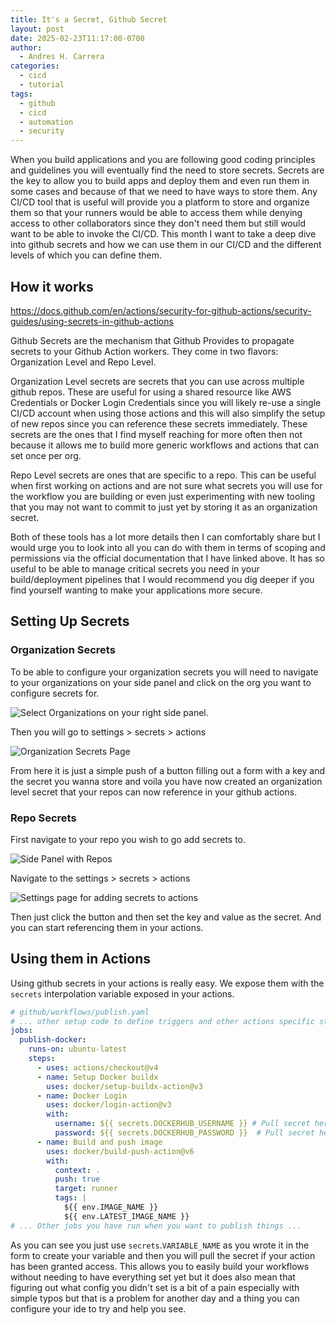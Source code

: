 ```yaml
---
title: It's a Secret, Github Secret
layout: post
date: 2025-02-23T11:17:00-0700
author:
  - Andres H. Carrera
categories:
  - cicd
  - tutorial
tags:
  - github
  - cicd
  - automation
  - security
---
```

When you build applications and you are following good coding principles and guidelines you will eventually find the need to store secrets. Secrets are the key to allow you to build apps and deploy them and even run them in some cases and because of that we need to have ways to store them. Any CI/CD tool that is useful will provide you a platform to store and organize them so that your runners would be able to access them while denying access to other collaborators since they don't need them but still would want to be able to invoke the CI/CD. This month I want to take a deep dive into github secrets and how we can use them in our CI/CD and the different levels of which you can define them.

## How it works

<https://docs.github.com/en/actions/security-for-github-actions/security-guides/using-secrets-in-github-actions>

Github Secrets are the mechanism that Github Provides to propagate secrets to your Github Action workers. They come in two flavors: Organization Level and Repo Level. 

Organization Level secrets are secrets that you can use across multiple github repos. These are useful for using a shared resource like AWS Credentials or Docker Login Credentials since you will likely re-use a single CI/CD account when using those actions and this will also simplify the setup of new repos since you can reference these secrets immediately. These secrets are the ones that I find myself reaching for more often then not because it allows me to build more generic workflows and actions that can set once per org.

Repo Level secrets are ones that are specific to a repo. This can be useful when first working on actions and are not sure what secrets you will use for the workflow you are building or even just experimenting with new tooling that you may not want to commit to just yet by storing it as an organization secret.

Both of these tools has a lot more details then I can comfortably share but I would urge you to look into all you can do with them in terms of scoping and permissions via the official documentation that I have linked above. It has so useful to be able to manage critical secrets you need in your build/deployment pipelines that I would recommend you dig deeper if you find yourself wanting to make your applications more secure. 

## Setting Up Secrets

### Organization Secrets

To be able to configure your organization secrets you will need to navigate to your organizations on your side panel and click on the org you want to configure secrets for.

![Select Organizations on your right side panel.](/images/uploads/screenshot-2025-02-23-083246.png "Navigate to organization Page")

Then you will go to settings > secrets > actions

![Organization Secrets Page](/images/uploads/screenshot-2025-02-23-103520.png "Organization Secrets Page")

From here it is just a simple push of a button filling out a form with a key and the secret you wanna store and voila you have now created an organization level secret that your repos can now reference in your github actions. 

### Repo Secrets

First navigate to your repo you wish to go add secrets to.

![Side Panel with Repos](/images/uploads/screenshot-2025-02-23-104024.png "Side Panel listing Repos")

Navigate to the settings > secrets > actions

![Settings page for adding secrets to actions](/images/uploads/screenshot-2025-02-23-104125.png "Settings page for adding secrets to actions")

Then just click the button and then set the key and value as the secret. And you can start referencing them in your actions.

## Using them in Actions

Using github secrets in your actions is really easy. We expose them with the `secrets` interpolation variable exposed in your actions.

```yaml 
# github/workflows/publish.yaml 
# ... other setup code to define triggers and other actions specific stuff ...
jobs:
  publish-docker:
    runs-on: ubuntu-latest
    steps:
      - uses: actions/checkout@v4
      - name: Setup Docker buildx
        uses: docker/setup-buildx-action@v3
      - name: Docker Login
        uses: docker/login-action@v3
        with:
          username: ${{ secrets.DOCKERHUB_USERNAME }} # Pull secret here for logging in
          password: ${{ secrets.DOCKERHUB_PASSWORD }}  # Pull secret here for logging in
      - name: Build and push image
        uses: docker/build-push-action@v6
        with:
          context: .
          push: true
          target: runner
          tags: |
            ${{ env.IMAGE_NAME }}
            ${{ env.LATEST_IMAGE_NAME }}
# ... Other jobs you have run when you want to publish things ...
```

As you can see you just use `secrets`.`VARIABLE_NAME` as you wrote it in the form to create your variable and then you will pull the secret if your action has been granted access. This allows you to easily build your workflows without needing to have everything set yet but it does also mean that figuring out what config you didn't set is a bit of a pain especially with simple typos but that is a problem for another day and a thing you can configure your ide to try and help you see.
